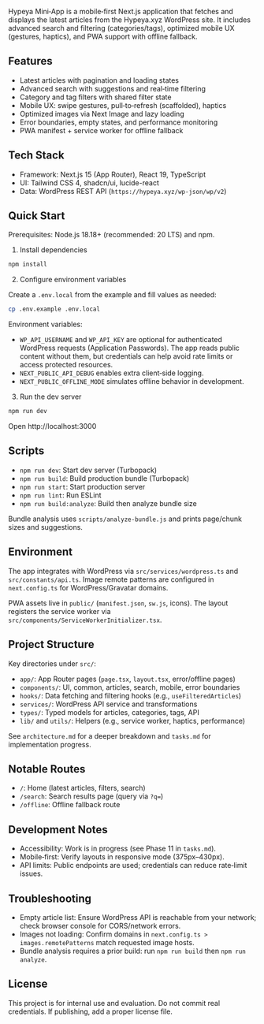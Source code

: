 Hypeya Mini‑App is a mobile‑first Next.js application that fetches and displays the latest articles from the Hypeya.xyz WordPress site. It includes advanced search and filtering (categories/tags), optimized mobile UX (gestures, haptics), and PWA support with offline fallback.

## Features

- Latest articles with pagination and loading states
- Advanced search with suggestions and real‑time filtering
- Category and tag filters with shared filter state
- Mobile UX: swipe gestures, pull‑to‑refresh (scaffolded), haptics
- Optimized images via Next Image and lazy loading
- Error boundaries, empty states, and performance monitoring
- PWA manifest + service worker for offline fallback

## Tech Stack

- Framework: Next.js 15 (App Router), React 19, TypeScript
- UI: Tailwind CSS 4, shadcn/ui, lucide-react
- Data: WordPress REST API (`https://hypeya.xyz/wp-json/wp/v2`)

## Quick Start

Prerequisites: Node.js 18.18+ (recommended: 20 LTS) and npm.

1) Install dependencies

```bash
npm install
```

2) Configure environment variables

Create a `.env.local` from the example and fill values as needed:

```bash
cp .env.example .env.local
```

Environment variables:

- `WP_API_USERNAME` and `WP_API_KEY` are optional for authenticated WordPress requests (Application Passwords). The app reads public content without them, but credentials can help avoid rate limits or access protected resources.
- `NEXT_PUBLIC_API_DEBUG` enables extra client‑side logging.
- `NEXT_PUBLIC_OFFLINE_MODE` simulates offline behavior in development.

3) Run the dev server

```bash
npm run dev
```

Open http://localhost:3000

## Scripts

- `npm run dev`: Start dev server (Turbopack)
- `npm run build`: Build production bundle (Turbopack)
- `npm run start`: Start production server
- `npm run lint`: Run ESLint
- `npm run build:analyze`: Build then analyze bundle size

Bundle analysis uses `scripts/analyze-bundle.js` and prints page/chunk sizes and suggestions.

## Environment

The app integrates with WordPress via `src/services/wordpress.ts` and `src/constants/api.ts`. Image remote patterns are configured in `next.config.ts` for WordPress/Gravatar domains.

PWA assets live in `public/` (`manifest.json`, `sw.js`, icons). The layout registers the service worker via `src/components/ServiceWorkerInitializer.tsx`.

## Project Structure

Key directories under `src/`:

- `app/`: App Router pages (`page.tsx`, `layout.tsx`, error/offline pages)
- `components/`: UI, common, articles, search, mobile, error boundaries
- `hooks/`: Data fetching and filtering hooks (e.g., `useFilteredArticles`)
- `services/`: WordPress API service and transformations
- `types/`: Typed models for articles, categories, tags, API
- `lib/` and `utils/`: Helpers (e.g., service worker, haptics, performance)

See `architecture.md` for a deeper breakdown and `tasks.md` for implementation progress.

## Notable Routes

- `/`: Home (latest articles, filters, search)
- `/search`: Search results page (query via `?q=`)
- `/offline`: Offline fallback route

## Development Notes

- Accessibility: Work is in progress (see Phase 11 in `tasks.md`).
- Mobile‑first: Verify layouts in responsive mode (375px–430px).
- API limits: Public endpoints are used; credentials can reduce rate‑limit issues.

## Troubleshooting

- Empty article list: Ensure WordPress API is reachable from your network; check browser console for CORS/network errors.
- Images not loading: Confirm domains in `next.config.ts > images.remotePatterns` match requested image hosts.
- Bundle analysis requires a prior build: run `npm run build` then `npm run analyze`.

## License

This project is for internal use and evaluation. Do not commit real credentials. If publishing, add a proper license file.
